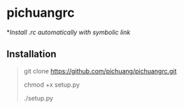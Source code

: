 pichuangrc
==========
**Install  *.rc automatically with symbolic link**

Installation
------------

> git clone https://github.com/pichuang/pichuangrc.git
>
> chmod +x setup.py
>
> ./setup.py
